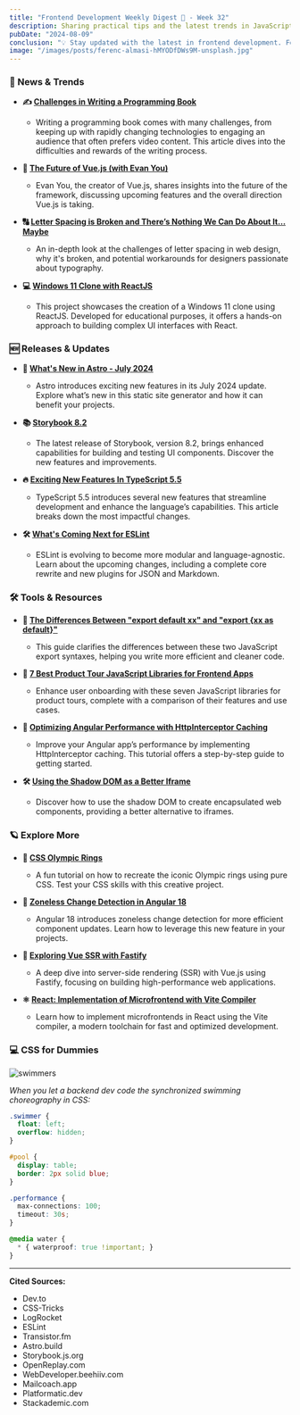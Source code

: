 ```yaml
---
title: "Frontend Development Weekly Digest 💮 - Week 32"
description: Sharing practical tips and the latest trends in JavaScript
pubDate: "2024-08-09"
conclusion: "💡 Stay updated with the latest in frontend development. Follow the links for more insights."
image: "/images/posts/ferenc-almasi-hMYODfDWs9M-unsplash.jpg"
---
```


### 📢 News & Trends

- **✍️ [Challenges in Writing a Programming Book](https://dev.to/this-is-learning/challenges-in-writing-a-programming-book-4dh9?ref=zazen_code)**

  - Writing a programming book comes with many challenges, from keeping up with rapidly changing technologies to engaging an audience that often prefers video content. This article dives into the difficulties and rewards of the writing process.

- **🔮 [The Future of Vue.js (with Evan You)](https://share.transistor.fm/s/afeb8c47?ref=zazen_code)**

  - Evan You, the creator of Vue.js, shares insights into the future of the framework, discussing upcoming features and the overall direction Vue.js is taking.

- **🔠 [Letter Spacing is Broken and There’s Nothing We Can Do About It… Maybe](https://css-tricks.com/letter-spacing-is-broken-and-theres-nothing-we-can-do-about-it-maybe/?ref=zazen_code)**

  - An in-depth look at the challenges of letter spacing in web design, why it's broken, and potential workarounds for designers passionate about typography.

- **💻 [Windows 11 Clone with ReactJS](https://dev.to/misery666/windows-11-clone-with-reactjs-497j?ref=zazen_code)**

  - This project showcases the creation of a Windows 11 clone using ReactJS. Developed for educational purposes, it offers a hands-on approach to building complex UI interfaces with React.

### 🆕 Releases & Updates

- **🌟 [What's New in Astro - July 2024](https://astro.build/blog/whats-new-july-2024/?ref=zazen_code)**

  - Astro introduces exciting new features in its July 2024 update. Explore what’s new in this static site generator and how it can benefit your projects.

- **📚 [Storybook 8.2](https://storybook.js.org/blog/storybook-8-2/?ref=zazen_code)**

  - The latest release of Storybook, version 8.2, brings enhanced capabilities for building and testing UI components. Discover the new features and improvements.

- **🔥 [Exciting New Features In TypeScript 5.5](https://blog.openreplay.com/exciting-new-features-in-typescript-5-5/?ref=zazen_code)**

  - TypeScript 5.5 introduces several new features that streamline development and enhance the language’s capabilities. This article breaks down the most impactful changes.

- **🛠️ [What's Coming Next for ESLint](https://eslint.org/blog/2024/07/whats-coming-next-for-eslint/?ref=zazen_code)**

  - ESLint is evolving to become more modular and language-agnostic. Learn about the upcoming changes, including a complete core rewrite and new plugins for JSON and Markdown.

### 🛠 Tools & Resources

- **🤔 [The Differences Between "export default xx" and "export {xx as default}"](https://webdeveloper.beehiiv.com/p/differences-export-default-xx-export-xx-default?ref=zazen_code)**

  - This guide clarifies the differences between these two JavaScript export syntaxes, helping you write more efficient and cleaner code.

- **🎯 [7 Best Product Tour JavaScript Libraries for Frontend Apps](https://blog.logrocket.com/best-product-tour-js-libraries-frontend-apps/?ref=zazen_code)**

  - Enhance user onboarding with these seven JavaScript libraries for product tours, complete with a comparison of their features and use cases.

- **🚀 [Optimizing Angular Performance with HttpInterceptor Caching](https://blog.openreplay.com/optimizing-angular-performance-with-httpinterceptor-caching/?ref=zazen_code)**

  - Improve your Angular app’s performance by implementing HttpInterceptor caching. This tutorial offers a step-by-step guide to getting started.

- **🛠️ [Using the Shadow DOM as a Better Iframe](https://mailcoach.app/resources/blog/using-the-shadow-dom-as-a-better-iframe?ref=zazen_code)**

  - Discover how to use the shadow DOM to create encapsulated web components, providing a better alternative to iframes.

### 🪐 Explore More

- **🏅 [CSS Olympic Rings](https://css-tricks.com/css-olympic-rings/?ref=zazen_code)**

  - A fun tutorial on how to recreate the iconic Olympic rings using pure CSS. Test your CSS skills with this creative project.

- **🔄 [Zoneless Change Detection in Angular 18](https://blog.logrocket.com/zoneless-change-detection-angular-18/?ref=zazen_code)**

  - Angular 18 introduces zoneless change detection for more efficient component updates. Learn how to leverage this new feature in your projects.

- **🚀 [Exploring Vue SSR with Fastify](https://blog.platformatic.dev/exploring-vue-ssr-with-fastify/?ref=zazen_code)**

  - A deep dive into server-side rendering (SSR) with Vue.js using Fastify, focusing on building high-performance web applications.

- **⚛️ [React: Implementation of Microfrontend with Vite Compiler](https://blog.stackademic.com/implementation-of-microfrontend-with-vite-compiler-b534e3169955?ref=zazen_code)**

  - Learn how to implement microfrontends in React using the Vite compiler, a modern toolchain for fast and optimized development.

### 💻 CSS for Dummies

<div class="flex w-full justify-center">
  <img src="/images/posts/2024-08-09-frontend-weekly-digest-32/swimmers.jpg" alt="swimmers" class="w-2/3 md:w-2/3 border-2 border-white border-opacity-50" />
</div>

_When you let a backend dev code the synchronized swimming choreography in CSS:_

```css
.swimmer {
  float: left;
  overflow: hidden;
}

#pool {
  display: table;
  border: 2px solid blue;
}

.performance {
  max-connections: 100;
  timeout: 30s;
}

@media water {
  * { waterproof: true !important; }
}
```

---

**Cited Sources:**

- Dev.to
- CSS-Tricks
- LogRocket
- ESLint
- Transistor.fm
- Astro.build
- Storybook.js.org
- OpenReplay.com
- WebDeveloper.beehiiv.com
- Mailcoach.app
- Platformatic.dev
- Stackademic.com
